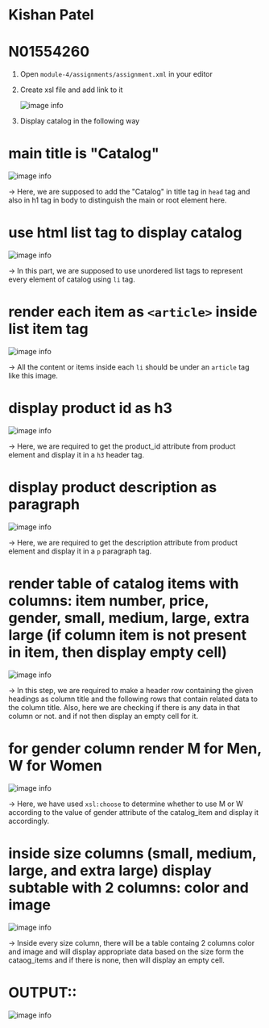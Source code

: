 # Kishan Patel

# N01554260

1. Open `module-4/assignments/assignment.xml` in your editor

2. Create xsl file and add link to it

   ![image info](../assignments/assets/assignment/assignment_9.png)

3. Display catalog in the following way

# main title is "Catalog"

![image info](../assignments/assets/assignment/assignment_1.png)

-> Here, we are supposed to add the "Catalog" in title tag in `head` tag and also in
h1 tag in body to distinguish the main or root element here.

# use html list tag to display catalog

![image info](../assignments/assets/assignment/assignment_2.png)

-> In this part, we are supposed to use unordered list tags to represent every element of catalog using `li` tag.

# render each item as `<article>` inside list item tag

![image info](../assignments/assets/assignment/assignment_3.png)

-> All the content or items inside each `li` should be under an `article` tag like this image.

# display product id as h3

![image info](../assignments/assets/assignment/assignment_4.png)

-> Here, we are required to get the product_id attribute from product element and display it
in a `h3` header tag.

# display product description as paragraph

![image info](../assignments/assets/assignment/assignment_5.png)

-> Here, we are required to get the description attribute from product element and display it
in a `p` paragraph tag.

# render table of catalog items with columns: item number, price, gender, small, medium, large, extra large (if column item is not present in item, then display empty cell)

![image info](../assignments/assets/assignment/assignment_6.png)

-> In this step, we are required to make a header row containing the given headings as column title and
the following rows that contain related data to the column title. Also, here we are checking if there is any
data in that column or not. and if not then display an empty cell for it.

# for gender column render M for Men, W for Women

![image info](../assignments/assets/assignment/assignment_7.png)

-> Here, we have used `xsl:choose` to determine whether to use M or W according to the value of
gender attribute of the catalog_item and display it accordingly.

# inside size columns (small, medium, large, and extra large) display subtable with 2 columns: color and image

![image info](../assignments/assets/assignment/assignment_8.png)

-> Inside every size column, there will be a table containg 2 columns color and image and will
display appropriate data based on the size form the cataog_items and if there is none, then will
display an empty cell.

# OUTPUT::

![image info](../assignments/assets/assignment/assignment_output.png)
